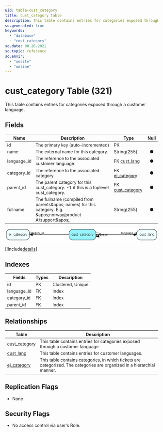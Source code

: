 ```yaml
---
uid: table-cust_category
title: cust_category table
description: This table contains entries for categories exposed through a customer language.
so.generated: true
keywords:
  - "database"
  - "cust_category"
so.date: 08.26.2022
so.topic: reference
so.envir:
  - "onsite"
  - "online"
---
```


# cust\_category Table (321)

This table contains entries for categories exposed through a customer language.

## Fields

| Name | Description | Type | Null |
|------|-------------|------|:----:|
|id|The primary key (auto-incremented)|PK| |
|name|The external name for this category.|String(255)|&#x25CF;|
|language\_id|The reference to the associated customer language.|FK [cust_lang](cust-lang.md)|&#x25CF;|
|category\_id|The reference to the associated category.|FK [ej_category](ej-category.md)|&#x25CF;|
|parent\_id|The parent category for this cust_category. -1 if this is a toplevel cust_category.|FK [cust_category](cust-category.md)|&#x25CF;|
|fullname|The fullname (compiled from parents&amp;apos; names) for this category. E.g. &amp;apos;norway/product A/support&amp;apos;.|String(255)|&#x25CF;|


![cust_category table relationship diagram](./media/cust_category.png)

[!include[details](./includes/cust-category.md)]

## Indexes

| Fields | Types | Description |
|--------|-------|-------------|
|id |PK |Clustered, Unique |
|language\_id |FK |Index |
|category\_id |FK |Index |
|parent\_id |FK |Index |

## Relationships

| Table|  Description |
|------|-------------|
|[cust\_category](cust-category.md)  |This table contains entries for categories exposed through a customer language. |
|[cust\_lang](cust-lang.md)  |This table contains entries for customer languages. |
|[ej\_category](ej-category.md)  |This table contains categories, in which tickets are categorized. The categories are organized in a hierarchial manner. |


## Replication Flags

* None

## Security Flags

* No access control via user's Role.

